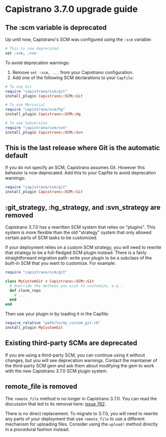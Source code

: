 # Capistrano 3.7.0 upgrade guide

## The :scm variable is deprecated

Up until now, Capistrano's SCM was configured using the `:scm` variable:

```ruby
# This is now deprecated
set :scm, :svn
```

To avoid deprecation warnings:

1. Remove `set :scm, ...` from your Capistrano configuration.
2. Add *one* of the following SCM declarations to your `Capfile`:

```ruby
# To use Git
require "capistrano/scm/git"
install_plugin Capistrano::SCM::Git

# To use Mercurial
require "capistrano/scm/hg"
install_plugin Capistrano::SCM::Hg

# To use Subversion
require "capistrano/scm/svn"
install_plugin Capistrano::SCM::Svn
```

## This is the last release where Git is the automatic default

If you do not specify an SCM, Capistrano assumes Git. However this behavior is
now deprecated. Add this to your Capfile to avoid deprecation warnings:

```ruby
require "capistrano/scm/git"
install_plugin Capistrano::SCM::Git
```

## :git_strategy, :hg_strategy, and :svn_strategy are removed

Capistrano 3.7.0 has a rewritten SCM system that relies on "plugins". This
system is more flexible than the old "strategy" system that only allowed certain
parts of SCM tasks to be customized.

If your deployment relies on a custom SCM strategy, you will need to rewrite
that strategy to be a full-fledged SCM plugin instead. There is a fairly
straightforward migration path: write your plugin to be a subclass of the
built-in SCM that you want to customize. For example:

```ruby
require "capistrano/scm/git"

class MyCustomGit < Capistrano::SCM::Git
  # Override the methods you wish to customize, e.g.:
  def clone_repo
    # ...
  end
end
```

Then use your plugin in by loading it in the Capfile:

```ruby
require_relative "path/to/my_custom_git.rb"
install_plugin MyCustomGit
```

## Existing third-party SCMs are deprecated

If you are using a third-party SCM, you can continue using it without
changes, but you will see deprecation warnings. Contact the maintainer of the
third-party SCM gem and ask them about modifying the gem to work with the new
Capistrano 3.7.0 SCM plugin system.

## remote_file is removed

The `remote_file` method is no longer in Capistrano 3.7.0. You can read the
discussion that led to its removal here:
[issue 762](https://github.com/capistrano/capistrano/issues/762).

There is no direct replacement. To migrate to 3.7.0, you will need to rewrite
any parts of your deployment that use `remote_file` to use a different
mechanism for uploading files. Consider using the `upload!` method directly in
a procedural fashion instead.
